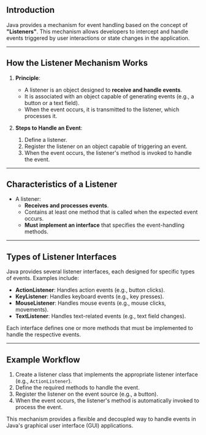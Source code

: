 
## Introduction
Java provides a mechanism for event handling based on the concept of **"Listeners"**. This mechanism allows developers to intercept and handle events triggered by user interactions or state changes in the application.

---

## How the Listener Mechanism Works

1. **Principle**:
   - A listener is an object designed to **receive and handle events**.
   - It is associated with an object capable of generating events (e.g., a button or a text field).
   - When the event occurs, it is transmitted to the listener, which processes it.

2. **Steps to Handle an Event**:
   1. Define a listener.
   2. Register the listener on an object capable of triggering an event.
   3. When the event occurs, the listener's method is invoked to handle the event.

---

## Characteristics of a Listener

- A listener:
  - **Receives and processes events**.
  - Contains at least one method that is called when the expected event occurs.
  - **Must implement an interface** that specifies the event-handling methods.

---

## Types of Listener Interfaces

Java provides several listener interfaces, each designed for specific types of events. Examples include:

- **ActionListener**: Handles action events (e.g., button clicks).
- **KeyListener**: Handles keyboard events (e.g., key presses).
- **MouseListener**: Handles mouse events (e.g., mouse clicks, movements).
- **TextListener**: Handles text-related events (e.g., text field changes).

Each interface defines one or more methods that must be implemented to handle the respective events.

---

## Example Workflow

1. Create a listener class that implements the appropriate listener interface (e.g., `ActionListener`).
2. Define the required methods to handle the event.
3. Register the listener on the event source (e.g., a button).
4. When the event occurs, the listener's method is automatically invoked to process the event.

This mechanism provides a flexible and decoupled way to handle events in Java's graphical user interface (GUI) applications.
```
